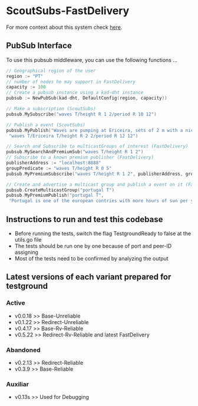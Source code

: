 # ScoutSubs-FastDelivery
For more context about this system check [here](https://github.com/pedroaston/smartpubsub-ipfs).

## PubSub Interface
To use this pubsub middleware, you can use the following functions ...

```go
// Geographical region of the user
region := "PT"
// number of nodes he may support in FastDelivery
capacity := 100 
// Create a pubsub instance using a kad-dht instance
pubsub := NewPubSub(kad-dht, DefaultConfig(region, capacity)) 

// Make a subscription (ScoutSubs)
pubsub.MySubscribe("waves T/height R 1 2/period R 10 12")

// Publish a event (ScoutSubs)
pubsub.MyPublish("Waves are pumping at Ericeira, sets of 2 m with a nice 12 second period",
 "waves T/Ericeira T/height R 2 2/period R 12 12")

// Search and Subscribe to multicastGroups of interest (FastDelivery)
pubsub.MySearchAndPremiumSub("waves T/height R 1 2")
// Subscribe to a known premium publisher (FastDelivery)
publisherAddress := "localhost:8888"
groupPredicate := "waves T/height R 0 5"
pubsub.MyPremiumSubscribe("waves T/height R 1 2", publisherAddress, groupPredicate)

// Create and advertise a multicast group and publish a event on it (FastDelivery)
pubsub.CreateMulticastGroup("portugal T")
pubsub.MyPremiumPublish("portugal T",
 "Portugal is one of the european contries with more hours of sun per year", "portugal T")
```

## Instructions to run and test this codebase
- Before running the tests, switch the flag TestgroundReady to false at the utils.go file
- The tests should be run one by one because of port and peer-ID assigning  
- Most of the tests need to be confirmed by analyzing the output

## Latest versions of each variant prepared for testground
### Active
- v0.0.18 >> Base-Unreliable
- v0.1.22 >> Redirect-Unreliable
- v0.4.17 >> Base-Rv-Reliable
- v0.5.22 >> Redirect-Rv-Reliable and latest FastDelivery

### Abandoned
- v0.2.13 >> Redirect-Reliable
- v0.3.9  >> Base-Reliable

### Auxiliar
- v0.13s  >> Used for Debugging

